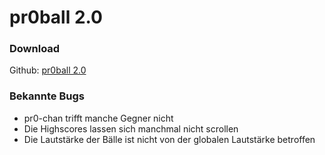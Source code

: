 # pr0ball 2.0

### Download
Github: 
[pr0ball 2.0](Assets/Build/pr0ball_remake_v1.apk)

### Bekannte Bugs
- pr0-chan trifft manche Gegner nicht
- Die Highscores lassen sich manchmal nicht scrollen
- Die Lautstärke der Bälle ist nicht von der globalen Lautstärke betroffen
